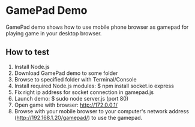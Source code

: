   
# GamePad Demo

GamePad demo shows how to use mobile phone browser as gamepad for playing game in your desktop browser.

## How to test

1. Install Node.js
2. Download GamePad demo to some folder
3. Browse to specified folder with Terminal/Console
4. Install required Node.js modules: $ npm install socket.io express
5. Fix right ip address for socket connection in gamepad.js
5. Launch demo: $ sudo node server.js (port 80)
6. Open game with browser: http://172.0.0.1/
7. Browse with your mobile browser to your computer's network address (http://192.168.1.20/gamepad/) to use the gamepad.

